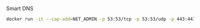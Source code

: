 Smart DNS

```bash
docker run -it --cap-add=NET_ADMIN -p 53:53/tcp -p 53:53/udp -p 443:443 -p 80:80 mkrou/smartdns
```